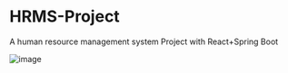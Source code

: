# HRMS-Project
A human resource management system Project with React+Spring Boot 


![image](https://user-images.githubusercontent.com/83495182/122311555-2793db00-cf1b-11eb-8d18-44b23d434ba5.png)
